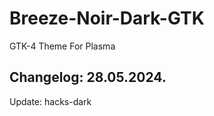 # Breeze-Noir-Dark-GTK
GTK-4 Theme For Plasma

Changelog: 28.05.2024.
-----------------------

Update: hacks-dark
